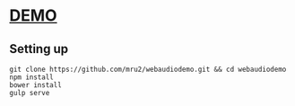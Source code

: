 # [DEMO](https://webaudiodemo.s3-eu-west-1.amazonaws.com/index.html)


## Setting up

```
git clone https://github.com/mru2/webaudiodemo.git && cd webaudiodemo
npm install
bower install
gulp serve
```

